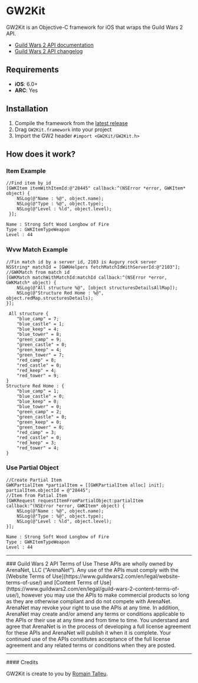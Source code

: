 # GW2Kit

GW2Kit is an Objective-C framework for iOS that wraps the Guild Wars 2 API.

- [Guild Wars 2 API documentation](http://wiki.guildwars2.com/wiki/API:Main)
- [Guild Wars 2 API changelog](http://wiki.guildwars2.com/wiki/API:Changelog)

## Requirements
- **iOS**: 6.0+
- **ARC**: Yes

## Installation

1. Compile the framework from the [latest release](https://github.com/romaintalleu/GW2Kit)
2. Drag `GW2Kit.framework` into your project
3. Import the GW2 header `#import <GW2Kit/GW2Kit.h>`

## How does it work?
### Item Example 
```objc
//Find item by id
[GWKItem itemWithItemId:@"28445" callback:^(NSError *error, GWKItem* object) {
	NSLog(@"Name : %@", object.name);
    NSLog(@"Type : %@", object.type);
    NSLog(@"Level : %ld", object.level);
 }];
```
```
Name : Strong Soft Wood Longbow of Fire
Type : GWKItemTypeWeapon
Level : 44
```
### Wvw Match Example
```objc
//Fin match id by a server id, 2103 is Augury rock server
NSString* matchId = [GWKHelpers fetchMatchIdWithServerId:@"2103"];
//GWKMatch from match id
[GWKMatch matchWithMatchId:matchId callback:^(NSError *error, GWKMatch* object) {
	NSLog(@"All structure %@", [object structuresDetailsAllMap]);
    NSLog(@"Structure Red Home : %@", object.redMap.structuresDetails);
}];
```
```
 All structure {
    "blue_camp" = 7;
    "blue_castle" = 1;
    "blue_keep" = 4;
    "blue_tower" = 8;
    "green_camp" = 9;
    "green_castle" = 0;
    "green_keep" = 4;
    "green_tower" = 7;
    "red_camp" = 8;
    "red_castle" = 0;
    "red_keep" = 4;
    "red_tower" = 9;
}
Structure Red Home : {
    "blue_camp" = 1;
    "blue_castle" = 0;
    "blue_keep" = 0;
    "blue_tower" = 0;
    "green_camp" = 2;
    "green_castle" = 0;
    "green_keep" = 0;
    "green_tower" = 0;
    "red_camp" = 3;
    "red_castle" = 0;
    "red_keep" = 3;
    "red_tower" = 4;
}
```
### Use Partial Object
```objc
//Create Partial Item
GWKPartialItem *partialItem = [[GWKPartialItem alloc] init];
partialItem.objectId = @"28445";
//Item from Patial Item
[GWKRequest requestItemFromPartialObject:partialItem callback:^(NSError *error, GWKItem* object) {
	NSLog(@"Name : %@", object.name);
    NSLog(@"Type : %@", object.type);
    NSLog(@"Level : %ld", object.level);
}];
```
```
Name : Strong Soft Wood Longbow of Fire
Type : GWKItemTypeWeapon
Level : 44
```

<hr/>
### Guild Wars 2 API Terms of Use
These APIs are wholly owned by ArenaNet, LLC ("ArenaNet"). Any use of the APIs must comply with the [Website Terms of Use](https://www.guildwars2.com/en/legal/website-terms-of-use/) and [Content Terms of Use](https://www.guildwars2.com/en/legal/guild-wars-2-content-terms-of-use/), however you may use the APIs to make commercial products so long as they are otherwise compliant and do not compete with ArenaNet. ArenaNet may revoke your right
to use the APIs at any time. In addition, ArenaNet may create and/or amend any terms or conditions applicable to the APIs or their use at any time and from time to time. You understand and agree that ArenaNet is in the
process of developing a full license agreement for these APIs and ArenaNet will publish it when it is complete. Your continued use of the APIs constitutes acceptance of the full license agreement and any related terms
or conditions when they are posted.

<hr/>
#### Credits

GW2Kit is create to you by [Romain Talleu](https://github.com/romaintalleu).